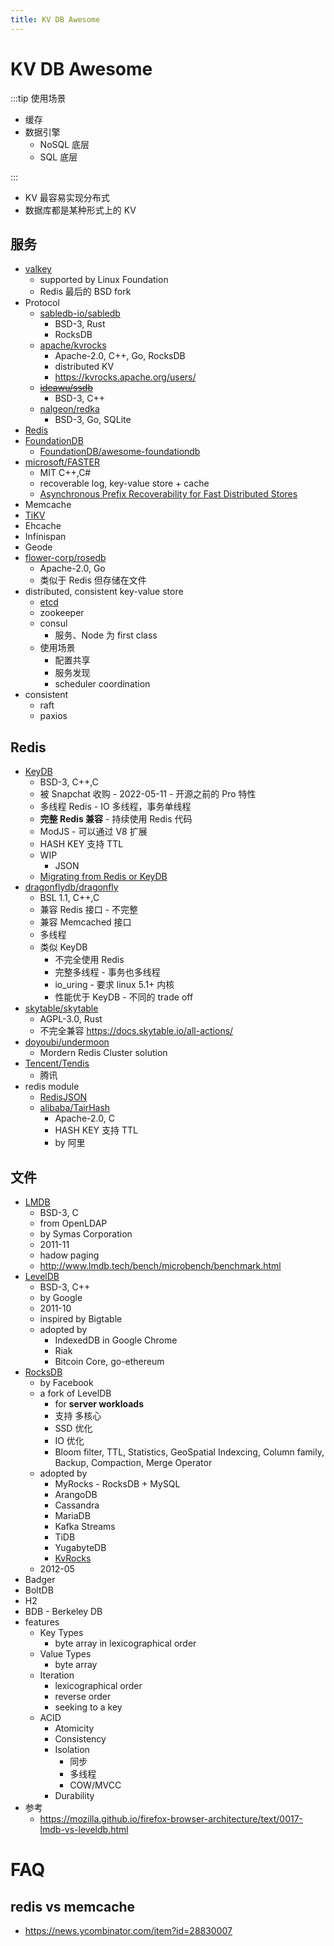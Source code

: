 ```yaml
---
title: KV DB Awesome
---
```


# KV DB Awesome

:::tip 使用场景

- 缓存
- 数据引擎
  - NoSQL 底层
  - SQL 底层

:::

- KV 最容易实现分布式
- 数据库都是某种形式上的 KV

## 服务

- [valkey](./valkey.md)
  - supported by Linux Foundation
  - Redis 最后的 BSD fork
- Protocol
  - [sabledb-io/sabledb](https://github.com/sabledb-io/sabledb)
    - BSD-3, Rust
    - RocksDB
  - [apache/kvrocks](https://github.com/apache/kvrocks)
    - Apache-2.0, C++, Go, RocksDB
    - distributed KV
    - https://kvrocks.apache.org/users/
  - ~~[ideawu/ssdb](https://github.com/ideawu/ssdb)~~
    - BSD-3, C++
  - [nalgeon/redka](https://github.com/nalgeon/redka)
    - BSD-3, Go, SQLite
- [Redis](./redis/README.md)
- [FoundationDB](https://github.com/apple/foundationdb)
  - [FoundationDB/awesome-foundationdb](https://github.com/FoundationDB/awesome-foundationdb)
- [microsoft/FASTER](https://github.com/microsoft/FASTER)
  - MIT C++,C#
  - recoverable log, key-value store + cache
  - [Asynchronous Prefix Recoverability for Fast Distributed Stores](https://tli2.github.io/assets/pdf/dpr-sigmod2021.pdf)
- Memcache
- [TiKV](./tikv.md)
- Ehcache
- Infinispan
- Geode
- [flower-corp/rosedb](https://github.com/flower-corp/rosedb)
  - Apache-2.0, Go
  - 类似于 Redis 但存储在文件
- distributed, consistent key-value store
  - [etcd](./etcd.md)
  - zookeeper
  - consul
    - 服务、Node 为 first class
  - 使用场景
    - 配置共享
    - 服务发现
    - scheduler coordination
- consistent
  - raft
  - paxios

## Redis

- [KeyDB](./keydb.md)
  - BSD-3, C++,C
  - 被 Snapchat 收购 - 2022-05-11 - 开源之前的 Pro 特性
  - 多线程 Redis - IO 多线程，事务单线程
  - **完整 Redis 兼容** - 持续使用 Redis 代码
  - ModJS - 可以通过 V8 扩展
  - HASH KEY 支持 TTL
  - WIP
    - JSON
  - [Migrating from Redis or KeyDB](https://docs.keydb.dev/docs/migration)
- [dragonflydb/dragonfly](./dragonflydb.md)
  - BSL 1.1, C++,C
  - 兼容 Redis 接口 - 不完整
  - 兼容 Memcached 接口
  - 多线程
  - 类似 KeyDB
    - 不完全使用 Redis
    - 完整多线程 - 事务也多线程
    - io_uring - 要求 linux 5.1+ 内核
    - 性能优于 KeyDB - 不同的 trade off
- [skytable/skytable](https://github.com/skytable/skytable)
  - AGPL-3.0, Rust
  - 不完全兼容 https://docs.skytable.io/all-actions/
- [doyoubi/undermoon](https://github.com/doyoubi/undermoon)
  - Mordern Redis Cluster solution
- [Tencent/Tendis](https://github.com/Tencent/Tendis)
  - 腾讯
- redis module
  - [RedisJSON](https://github.com/RedisJSON/RedisJSON)
  - [alibaba/TairHash](https://github.com/alibaba/TairHash)
    - Apache-2.0, C
    - HASH KEY 支持 TTL
    - by 阿里

## 文件

- [LMDB](./lmdb.md)
  - BSD-3, C
  - from OpenLDAP
  - by Symas Corporation
  - 2011-11
  - hadow paging
  - http://www.lmdb.tech/bench/microbench/benchmark.html
- [LevelDB](./leveldb.md)
  - BSD-3, C++
  - by Google
  - 2011-10
  - inspired by Bigtable
  - adopted by
    - IndexedDB in Google Chrome
    - Riak
    - Bitcoin Core, go-ethereum
- [RocksDB](./rocksdb.md)
  - by Facebook
  - a fork of LevelDB
    - for **server workloads**
    - 支持 多核心
    - SSD 优化
    - IO 优化
    - Bloom filter, TTL, Statistics, GeoSpatial Indexcing, Column family, Backup, Compaction, Merge Operator
  - adopted by
    - MyRocks - RocksDB + MySQL
    - ArangoDB
    - Cassandra
    - MariaDB
    - Kafka Streams
    - TiDB
    - YugabyteDB
    - [KvRocks](./kvrocks.md)
  - 2012-05
- Badger
- BoltDB
- H2
- BDB - Berkeley DB
- features
  - Key Types
    - byte array in lexicographical order
  - Value Types
    - byte array
  - Iteration
    - lexicographical order
    - reverse order
    - seeking to a key
  - ACID
    - Atomicity
    - Consistency
    - Isolation
      - 同步
      - 多线程
      - COW/MVCC
    - Durability
- 参考
  - https://mozilla.github.io/firefox-browser-architecture/text/0017-lmdb-vs-leveldb.html

# FAQ

## redis vs memcache

- https://news.ycombinator.com/item?id=28830007
